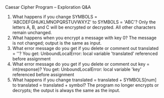 Caesar Cipher Program – Exploration Q&A
1. What happens if you change SYMBOLS = 'ABCDEFGHIJKLMNOPQRSTUVWXYZ' to SYMBOLS = 'ABC'?
Only the letters A, B, and C will be encrypted or decrypted. All other characters remain unchanged.
2. What happens when you encrypt a message with key 0?
The message is not changed; output is the same as input.
3. What error message do you get if you delete or comment out translated = ''?
You get:
UnboundLocalError: local variable 'translated' referenced before assignment
4. What error message do you get if you delete or comment out key = int(response)?
You get:
UnboundLocalError: local variable 'key' referenced before assignment
5. What happens if you change translated = translated + SYMBOLS[num] to translated = translated + symbol?
The program no longer encrypts or decrypts; the output is always the same as the input.